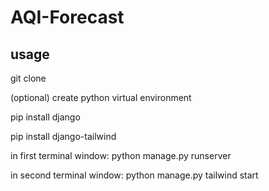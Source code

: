 # AQI-Forecast
## usage

git clone 

(optional) create python virtual environment

pip install django

pip install django-tailwind

in first terminal window:
python manage.py runserver

in second terminal window:
python manage.py tailwind start
